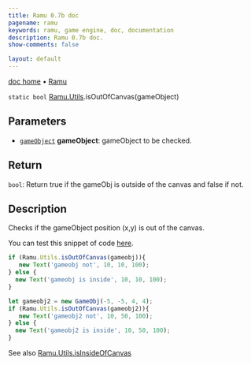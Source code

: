 ```yaml
---
title: Ramu 0.7b doc
pagename: ramu
keywords: ramu, game engine, doc, documentation
description: Ramu 0.7b doc.
show-comments: false

layout: default
---
```

[doc home](home) &#8226; [Ramu](../)  

``static bool`` [Ramu.Utils](Ramu.Utils).isOutOfCanvas(gameObject)   

## Parameters
- [``gameObject``](GameObj) **gameObject**: gameObject to be checked.  

## Return
``bool``: Return true if the gameObj is outside of the canvas and false if not.  

## Description
Checks if the gameObject position (x,y) is out of the canvas.  

You can test this snippet of code [here](https://hermespasser.github.io/p/ramu/tryramu/?Ramu.init();%0Alet%20gameobj%20=%20new%20GameObj(1,%202,%204,%204);%0A%0Aif%20(Ramu.Utils.isOutOfCanvas(gameobj))%7B%0A%20%20%20new%20Text(%27gameobj%20not%27,%2010,%2010,%20100);%0A%7D%20else%20%7B%0A%20%20new%20Text(%27gameobj%20is%20inside%27,%2010,%2010,%20100);%0A%7D%0A%0Alet%20gameobj2%20=%20new%20GameObj(-5,%20-5,%204,%204);%0Aif%20(Ramu.Utils.isOutOfCanvas(gameobj2))%7B%0A%20%20%20new%20Text(%27gameobj2%20not%27,%2010,%2050,%20100);%0A%7D%20else%20%7B%0A%20%20new%20Text(%27gameobj2%20is%20inside%27,%2010,%2050,%20100);%0A%7D).
```javascript
if (Ramu.Utils.isOutOfCanvas(gameobj)){
   new Text('gameobj not', 10, 10, 100);
} else {
  new Text('gameobj is inside', 10, 10, 100);
}

let gameobj2 = new GameObj(-5, -5, 4, 4);
if (Ramu.Utils.isOutOfCanvas(gameobj2)){
   new Text('gameobj2 not', 10, 50, 100);
} else {
  new Text('gameobj2 is inside', 10, 50, 100);
}
``` 
See also [Ramu.Utils.isInsideOfCanvas](Ramu.Utils.isInsideOfCanvas)